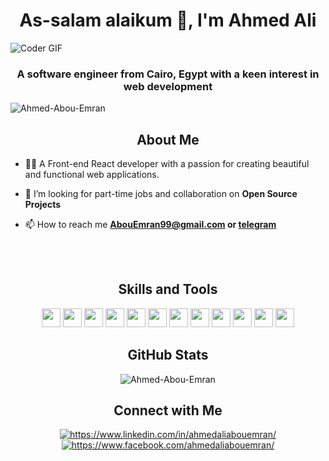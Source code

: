 <h1 align="center">As-salam alaikum 👋, I'm Ahmed Ali</h1>
<img alt="Coder GIF" src="https://cdn.dribbble.com/users/730703/screenshots/6581243/avento.gif" />

<h3 align="center">A software engineer from Cairo, Egypt with a keen interest in web development</h3>

<p align="left"> <img src="https://komarev.com/ghpvc/?username=Ahmed-Abou-Emran&label=Profile%20views&color=0e75b6&style=flat" alt="Ahmed-Abou-Emran" /> </p>

<h2 align="center">About Me</h2>

- 👨‍💻 A Front-end React developer with a passion for creating beautiful and functional web applications.

- 👯 I’m looking  for part-time jobs and collaboration on **Open Source Projects**

- 📫 How to reach me **AbouEmran99@gmail.com or [telegram](https://t.me/AbouEmran99)**

<br>

<br>

<h2 align="center">Skills and Tools</h2>
<p align="center">
  <img src="https://img.shields.io/badge/-NextJS-red?style=flat&logo=next.js" height="30" />
  <img src="https://img.shields.io/badge/-React-0078D4?style=flat&logo=React" height="30" />
  <img src="https://img.shields.io/badge/-Redux-purple?style=flat&logo=redux&logoColor=white" height="30" />
  <img src="https://img.shields.io/badge/-Firebase-orange?style=flat&logo=firebase&logoColor=yellow" height="30" />
  <img src="https://img.shields.io/badge/-JavaScript-F7DF1E?style=flat&logo=javascript&logoColor=black" height="30" />
  <img src="https://img.shields.io/badge/-CSS-239120?style=flat&logo=css3&logoColor=white" height="30" />
  <img src="https://img.shields.io/badge/-HTML-239120?style=flat&logo=html5&logoColor=white" height="30" />
  <img src="https://img.shields.io/badge/-Github%20Actions-black?style=flat&logo=github-actions&logoColor=white" height="30" />
  <img src="https://img.shields.io/badge/-Git-black?style=flat&logo=git" height="30" />
  <img src="https://img.shields.io/badge/-GitHub-black?style=flat&logo=github" height="30" />
  <img src="https://img.shields.io/badge/-VS%20Code-0078D4?style=flat&logo=visual-studio-code" height="30" />
  <img src="https://img.shields.io/badge/-Eslint-darkblue?style=flat&logo=eslint" height="30" />
</p>

<h2 align="center">GitHub Stats</h2>

<p align="center"><img align="center" src="https://github-readme-stats.vercel.app/api/top-langs?username=Ahmed-Abou-Emran&show_icons=true&locale=en&layout=compact" alt="Ahmed-Abou-Emran" /></p>

<h2 align="center">Connect with Me</h2>

<p align="center">
<a href="https://www.linkedin.com/in/ahmedaliabouemran/" target="blank"><img align="center" src="https://img.icons8.com/fluent/48/linkedin.png" alt="https://www.linkedin.com/in/ahmedaliabouemran/"  /></a>
<a href="https://www.facebook.com/ahmedaliabouemran/" target="blank"><img align="center" src="https://img.icons8.com/fluent/48/facebook.png" alt="https://www.facebook.com/ahmedaliabouemran/"  /></a>
</p>
